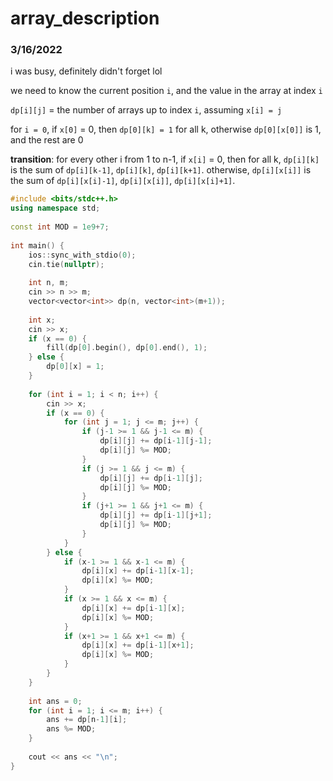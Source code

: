 # array_description
### 3/16/2022
i was busy, definitely didn't forget lol

we need to know the current position `i`, and the value in the array at index `i`

`dp[i][j]` = the number of arrays up to index `i`, assuming `x[i] = j`

for `i = 0`, if `x[0]` = 0, then `dp[0][k] = 1` for all k, otherwise `dp[0][x[0]]` is 1, and the rest are 0

**transition**: for every other i from 1 to n-1, if `x[i]` = 0, then for all k, `dp[i][k]` is the sum of `dp[i][k-1]`, `dp[i][k]`, `dp[i][k+1]`.
otherwise, `dp[i][x[i]]` is the sum of `dp[i][x[i]-1]`, `dp[i][x[i]]`, `dp[i][x[i]+1]`.

```cpp
#include <bits/stdc++.h>
using namespace std;
 
const int MOD = 1e9+7;
 
int main() {
    ios::sync_with_stdio(0);
    cin.tie(nullptr);
 
    int n, m;
    cin >> n >> m;
    vector<vector<int>> dp(n, vector<int>(m+1));
 
    int x;
    cin >> x;
    if (x == 0) {
        fill(dp[0].begin(), dp[0].end(), 1);
    } else {
        dp[0][x] = 1;
    }
 
    for (int i = 1; i < n; i++) {
        cin >> x;
        if (x == 0) {
            for (int j = 1; j <= m; j++) {
                if (j-1 >= 1 && j-1 <= m) {
                    dp[i][j] += dp[i-1][j-1];
                    dp[i][j] %= MOD;
                }
                if (j >= 1 && j <= m) {
                    dp[i][j] += dp[i-1][j];
                    dp[i][j] %= MOD;
                }
                if (j+1 >= 1 && j+1 <= m) {
                    dp[i][j] += dp[i-1][j+1];
                    dp[i][j] %= MOD;
                }
            }
        } else {
            if (x-1 >= 1 && x-1 <= m) {
                dp[i][x] += dp[i-1][x-1];
                dp[i][x] %= MOD;
            }
            if (x >= 1 && x <= m) {
                dp[i][x] += dp[i-1][x];
                dp[i][x] %= MOD;
            }
            if (x+1 >= 1 && x+1 <= m) {
                dp[i][x] += dp[i-1][x+1];
                dp[i][x] %= MOD;
            }
        }
    }
 
    int ans = 0;
    for (int i = 1; i <= m; i++) {
        ans += dp[n-1][i];
        ans %= MOD;
    }
 
    cout << ans << "\n";
}
```
